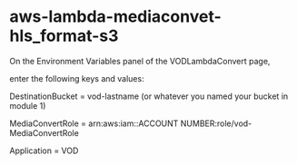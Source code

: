 # aws-lambda-mediaconvet-hls_format-s3

On the Environment Variables panel of the VODLambdaConvert page, 

enter the following keys and values:

DestinationBucket = vod-lastname (or whatever you named your bucket in module 1)

MediaConvertRole = arn:aws:iam::ACCOUNT NUMBER:role/vod-MediaConvertRole

Application = VOD
